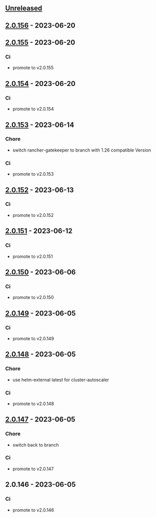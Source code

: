 <a name="unreleased"></a>
## [Unreleased]


<a name="2.0.156"></a>
## [2.0.156] - 2023-06-20

<a name="2.0.155"></a>
## [2.0.155] - 2023-06-20
### Ci
- promote to v2.0.155


<a name="2.0.154"></a>
## [2.0.154] - 2023-06-20
### Ci
- promote to v2.0.154


<a name="2.0.153"></a>
## [2.0.153] - 2023-06-14
### Chore
- switch rancher-gatekeeper to branch with 1.26 compatible Version

### Ci
- promote to v2.0.153


<a name="2.0.152"></a>
## [2.0.152] - 2023-06-13
### Ci
- promote to v2.0.152


<a name="2.0.151"></a>
## [2.0.151] - 2023-06-12
### Ci
- promote to v2.0.151


<a name="2.0.150"></a>
## [2.0.150] - 2023-06-06
### Ci
- promote to v2.0.150


<a name="2.0.149"></a>
## [2.0.149] - 2023-06-05
### Ci
- promote to v2.0.149


<a name="2.0.148"></a>
## [2.0.148] - 2023-06-05
### Chore
- use helm-external latest for cluster-autoscaler

### Ci
- promote to v2.0.148


<a name="2.0.147"></a>
## [2.0.147] - 2023-06-05
### Chore
- switch back to branch

### Ci
- promote to v2.0.147


<a name="2.0.146"></a>
## 2.0.146 - 2023-06-05
### Ci
- promote to v2.0.146


[Unreleased]: https://gitlab.industrysoftware.automation.siemens.com/caas-ops/fleet/aws-usea1-qa-qa/compare/2.0.156...HEAD
[2.0.156]: https://gitlab.industrysoftware.automation.siemens.com/caas-ops/fleet/aws-usea1-qa-qa/compare/2.0.155...2.0.156
[2.0.155]: https://gitlab.industrysoftware.automation.siemens.com/caas-ops/fleet/aws-usea1-qa-qa/compare/2.0.154...2.0.155
[2.0.154]: https://gitlab.industrysoftware.automation.siemens.com/caas-ops/fleet/aws-usea1-qa-qa/compare/2.0.153...2.0.154
[2.0.153]: https://gitlab.industrysoftware.automation.siemens.com/caas-ops/fleet/aws-usea1-qa-qa/compare/2.0.152...2.0.153
[2.0.152]: https://gitlab.industrysoftware.automation.siemens.com/caas-ops/fleet/aws-usea1-qa-qa/compare/2.0.151...2.0.152
[2.0.151]: https://gitlab.industrysoftware.automation.siemens.com/caas-ops/fleet/aws-usea1-qa-qa/compare/2.0.150...2.0.151
[2.0.150]: https://gitlab.industrysoftware.automation.siemens.com/caas-ops/fleet/aws-usea1-qa-qa/compare/2.0.149...2.0.150
[2.0.149]: https://gitlab.industrysoftware.automation.siemens.com/caas-ops/fleet/aws-usea1-qa-qa/compare/2.0.148...2.0.149
[2.0.148]: https://gitlab.industrysoftware.automation.siemens.com/caas-ops/fleet/aws-usea1-qa-qa/compare/2.0.147...2.0.148
[2.0.147]: https://gitlab.industrysoftware.automation.siemens.com/caas-ops/fleet/aws-usea1-qa-qa/compare/2.0.146...2.0.147
